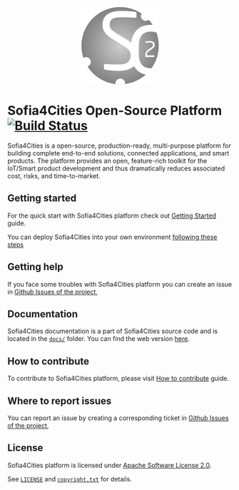<p align="center">
  <a src='https://www.select4cities.com/'>
    <img src='img/s4c_grisdegradado.png'/>
  </a>
</p>

Sofia4Cities Open-Source Platform [![Build Status](http://sofia2-devops.westeurope.cloudapp.azure.com/jenkins/buildStatus/icon?job=select4cities/develop)](http://sofia2-devops.westeurope.cloudapp.azure.com/jenkins/view/SELECT4CITIES/job/select4cities/job/develop/)
============================

Sofia4Cities is a open-source, production-ready, multi-purpose platform for building complete end-to-end solutions, connected applications, and smart products. 
The platform provides an open, feature-rich toolkit for the IoT/Smart product development and thus dramatically reduces associated cost, risks, and time-to-market. 

## Getting started

For the quick start with Sofia4Cities platform check out [Getting Started]({{root_url}}docs/) guide.

You can deploy Sofia4Cities into your own environment [following these steps]({{root_url}}docs/how-to-execute-docker/index.md) 

## Getting help

If you face some troubles with Sofia4Cities platform you can create an issue  in [Github Issues of the project](https://github.com/sofia4cities/sofia4cities/issues), 

## Documentation

Sofia4Cities documentation is a part of Sofia4Cities source code and is located in the [`docs/`](docs) folder. You can find the web version [here](https://github.com/sofia4cities/docs/).

## How to contribute

To contribute to Sofia4Cities platform, please visit [How to contribute]({{root_url}}docs/how-to-contribute/index.md) guide.

## Where to report issues

You can report an issue by creating a corresponding ticket in [Github Issues of the project](https://github.com/sofia4cities/sofia4cities/issues), 

## License

Sofia4Cities platform is licensed under [Apache Software License 2.0](http://www.apache.org/licenses/LICENSE-2.0).

See [`LICENSE`](LICENSE-full) and [`copyright.txt`](copyright.txt) for details.
